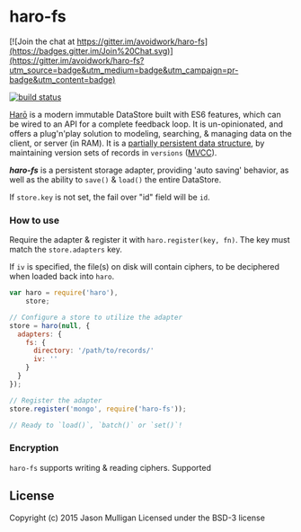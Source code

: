 # haro-fs

[![Join the chat at https://gitter.im/avoidwork/haro-fs](https://badges.gitter.im/Join%20Chat.svg)](https://gitter.im/avoidwork/haro-fs?utm_source=badge&utm_medium=badge&utm_campaign=pr-badge&utm_content=badge)

[![build status](https://secure.travis-ci.org/avoidwork/haro-fs.svg)](http://travis-ci.org/avoidwork/haro-fs)

[Harō](http://haro.rocks) is a modern immutable DataStore built with ES6 features, which can be wired to an API for a complete feedback loop.
It is un-opinionated, and offers a plug'n'play solution to modeling, searching, & managing data on the client, or server
(in RAM). It is a [partially persistent data structure](https://en.wikipedia.org/wiki/Persistent_data_structure), by maintaining version sets of records in `versions` ([MVCC](https://en.wikipedia.org/wiki/Multiversion_concurrency_control)).

***haro-fs*** is a persistent storage adapter, providing 'auto saving' behavior, as well as the ability to `save()` & `load()` the entire DataStore.

If `store.key` is not set, the fail over "id" field will be `id`.

### How to use
Require the adapter & register it with `haro.register(key, fn)`. The key must match the `store.adapters` key.

If `iv` is specified, the file(s) on disk will contain ciphers, to be deciphered when loaded back into `haro`.

```javascript
var haro = require('haro'),
    store;

// Configure a store to utilize the adapter
store = haro(null, {
  adapters: {
    fs: {
      directory: '/path/to/records/'
      iv: ''
    }
  }
});

// Register the adapter
store.register('mongo', require('haro-fs'));

// Ready to `load()`, `batch()` or `set()`!
```

### Encryption
`haro-fs` supports writing & reading ciphers. Supported 

## License
Copyright (c) 2015 Jason Mulligan
Licensed under the BSD-3 license
